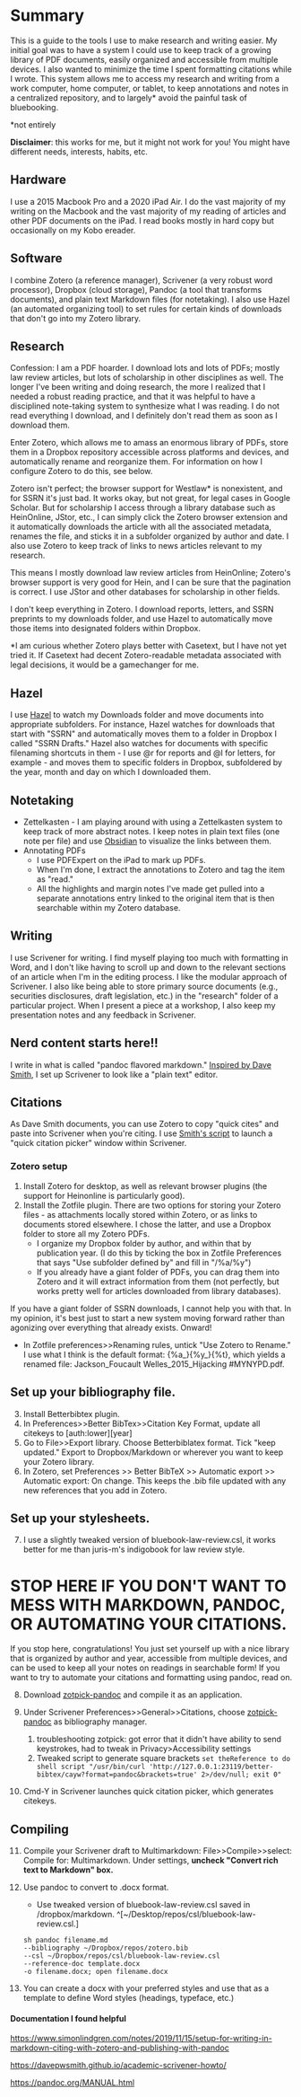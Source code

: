 # Summary

This is a guide to the tools I use to make research and writing easier. My initial goal was to have a system I could use to keep track of a growing library of PDF documents, easily organized and accessible from multiple devices. I also wanted to minimize the time I spent formatting citations while I wrote. This system allows me to access my research and writing from a work computer, home computer, or tablet, to keep annotations and notes in a centralized repository, and to largely* avoid the painful task of bluebooking.

*not entirely

**Disclaimer**: this works for me, but it might not work for you! You might have different needs, interests, habits, etc.

## Hardware

I use a 2015 Macbook Pro and a 2020 iPad Air. I do the vast majority of my writing on the Macbook and the vast majority of my reading of articles and other PDF documents on the iPad. I read books mostly in hard copy but occasionally on my Kobo ereader.

## Software

I combine Zotero (a reference manager), Scrivener (a very robust word processor), Dropbox (cloud storage), Pandoc (a tool that transforms documents), and plain text Markdown files (for notetaking). I also use Hazel (an automated organizing tool) to set rules for certain kinds of downloads that don't go into my Zotero library.

## Research

Confession: I am a PDF hoarder. I download lots and lots of PDFs; mostly law review articles, but lots of scholarship in other disciplines as well.  The longer I've been writing and doing research, the more I realized that I needed a robust reading practice, and that it was helpful to have a disciplined note-taking system to synthesize what I was reading. I do not read everything I download, and I definitely don't read them as soon as I download them.

Enter Zotero, which allows me to amass an enormous library of PDFs, store them in a Dropbox repository accessible across platforms and devices, and automatically rename and reorganize them. For information on how I configure Zotero to do this, see below.

Zotero isn't perfect; the browser support for Westlaw* is nonexistent, and for SSRN it's just bad. It works okay, but not great, for legal cases in Google Scholar. But for scholarship I access through a library database such as HeinOnline, JStor, etc., I can simply click the Zotero browser extension and it automatically downloads the article with all the associated metadata, renames the file, and sticks it in a subfolder organized by author and date. I also use Zotero to keep track of links to news articles relevant to my research.

This means I mostly download law review articles from HeinOnline; Zotero's browser support is very good for Hein, and I can be sure that the pagination is correct. I use JStor and other databases for scholarship in other fields.

I don't keep everything in Zotero. I download reports, letters, and SSRN preprints to my downloads folder, and use Hazel to automatically move those items into designated folders within Dropbox.

*I am curious whether Zotero plays better with Casetext, but I have not yet tried it. If Casetext had decent Zotero-readable metadata associated with legal decisions, it would be a gamechanger for me.

## Hazel

I use [Hazel](https://www.noodlesoft.com/) to watch my Downloads folder and move documents into appropriate subfolders. For instance, Hazel watches for downloads that start with "SSRN" and automatically moves them to a folder in Dropbox I called "SSRN Drafts." Hazel also watches for documents with specific filenaming shortcuts in them - I use @r for reports and @l for letters, for example - and moves them to specific folders in Dropbox, subfoldered by the year, month and day on which I downloaded them.

## Notetaking

- Zettelkasten - I am playing around with using a Zettelkasten system to keep track of more abstract notes. I keep notes in plain text files (one note per file) and use [Obsidian](https://obsidian.md/) to visualize the links between them.
- Annotating PDFs
  - I use PDFExpert on the iPad to mark up PDFs.
  - When I'm done, I extract the annotations to Zotero and tag the item as "read."
  - All the highlights and  margin notes I've made get pulled into a separate annotations entry linked to the original item that is then searchable within my Zotero database.

## Writing

I use Scrivener for writing. I find myself playing too much with formatting in Word, and I don't like having to scroll up and down to the relevant sections of an article when I'm in the editing process. I like the modular approach of Scrivener. I also like being able to store primary source documents (e.g., securities disclosures, draft legislation, etc.) in the "research" folder of a particular project. When I present a piece at a workshop, I also keep my presentation notes and any feedback in Scrivener.

## Nerd content starts here!!

I write in what is called "pandoc flavored markdown." [Inspired by Dave Smith](https://davepwsmith.github.io/academic-scrivener-howto/), I set up Scrivener to look like a "plain text" editor.

## Citations

As Dave Smith documents, you can use Zotero to copy "quick cites" and paste into Scrivener when you're citing. I use [Smith's script](https://github.com/davepwsmith/zotpick-applescript) to launch a "quick citation picker" window within Scrivener.

### Zotero setup

1. Install Zotero for desktop, as well as relevant browser plugins (the support for Heinonline is particularly good).
2. Install the Zotfile plugin. There are two options for storing your Zotero files - as attachments locally stored within Zotero, or as links to documents stored elsewhere. I chose the latter, and use a Dropbox folder to store all my Zotero PDFs.
   - I organize my Dropbox folder by author, and within that by publication year. (I do this by ticking the box in Zotfile Preferences that says "Use subfolder defined by" and fill in "/%a/%y")
   - If you already have a giant folder of PDFs, you can drag them into Zotero and it will extract information from them (not perfectly, but works pretty well for articles downloaded from library databases).

  If you have a giant folder of SSRN downloads, I cannot help you with that. In my opinion, it's best just to start a new system moving forward rather than agonizing over everything that already exists. Onward!

   - In Zotfile preferences>>Renaming rules, untick "Use Zotero to Rename." I use what I think is the default format: {%a_}{%y_}{%t}, which yields a renamed file: Jackson_Foucault Welles_2015_Hijacking #MYNYPD.pdf.

## Set up your bibliography file.

3. Install Betterbibtex plugin.
2. In Preferences>>Better BibTex>>Citation Key Format, update all citekeys to [auth:lower][year]
3. Go to File>>Export library. Choose Betterbiblatex format. Tick "keep updated." Export to Dropbox/Markdown or wherever you want to keep your Zotero library.
4. In Zotero, set Preferences >> Better BibTeX >> Automatic export >> Automatic export: On change. This keeps the .bib file updated with any new references that you add in Zotero.

## Set up your stylesheets.

7. I use a slightly tweaked version of bluebook-law-review.csl, it works better for me than juris-m's indigobook for law review style.

# STOP HERE IF YOU DON'T WANT TO MESS WITH MARKDOWN, PANDOC, OR AUTOMATING YOUR CITATIONS.

If you stop here, congratulations! You just set yourself up with a nice library that is organized by author and year, accessible from multiple devices, and can be used to keep all your notes on readings in searchable form! If you want to try to automate your citations and formatting using pandoc, read on.

8. Download [zotpick-pandoc](https://github.com/davepwsmith/zotpick-applescript/blob/master/zotpick-pandoc%20for%20Scrivener.applescript) and compile it as an application.

6. Under Scrivener Preferences>>General>>Citations, choose [zotpick-pandoc](https://github.com/davepwsmith/zotpick-applescript/blob/master/zotpick-pandoc%20for%20Scrivener.applescript) as bibliography manager.
   1. troubleshooting zotpick: got error that it didn't have ability to send keystrokes, had to tweak in Privacy>Accessibility settings
   2. Tweaked script to generate square brackets
         ```set theReference to do shell script "/usr/bin/curl 'http://127.0.0.1:23119/better-bibtex/cayw?format=pandoc&brackets=true' 2>/dev/null; exit 0"```

6. Cmd-Y in Scrivener launches quick citation picker, which generates citekeys.

## Compiling

11. Compile your Scrivener draft to Multimarkdown: File>>Compile>>select: Compile for: Multimarkdown. Under settings, **uncheck "Convert rich text to Markdown" box.**

12. Use pandoc to convert to .docx format.

    - Use tweaked version of bluebook-law-review.csl saved in /dropbox/markdown. ^[~/Desktop/repos/csl/bluebook-law-review.csl.]

    ```
    sh pandoc filename.md
    --bibliography ~/Dropbox/repos/zotero.bib
    --csl ~/Dropbox/repos/csl/bluebook-law-review.csl
    --reference-doc template.docx
    -o filename.docx; open filename.docx
    ```

13. You can create a docx with your preferred styles and use that as a template to define Word styles (headings, typeface, etc.)

#### Documentation I found helpful
https://www.simonlindgren.com/notes/2019/11/15/setup-for-writing-in-markdown-citing-with-zotero-and-publishing-with-pandoc

https://davepwsmith.github.io/academic-scrivener-howto/

https://pandoc.org/MANUAL.html
